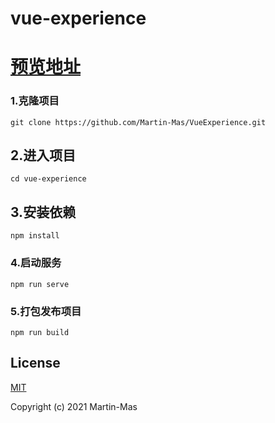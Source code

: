 # vue-experience

# [预览地址](https://learningwhy.today)

### 1.克隆项目
```
git clone https://github.com/Martin-Mas/VueExperience.git
```

## 2.进入项目
```
cd vue-experience
```

## 3.安装依赖
```
npm install
```

### 4.启动服务
```
npm run serve
```

### 5.打包发布项目
```
npm run build
```
## License
[MIT](https://opensource.org/licenses/MIT)

Copyright (c) 2021 Martin-Mas
